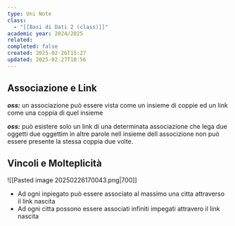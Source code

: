 ```yaml
---
type: Uni Note
class:
  - "[[Basi di Dati 2 (class)]]"
academic year: 2024/2025
related: 
completed: false
created: 2025-02-26T15:27
updated: 2025-02-27T10:56
---
```

## Associazione e Link



***oss:*** un associazione può essere vista come un insieme di coppie ed un link come una coppia di quel insieme

***oss:*** può esistere solo un link di una determinata associazione che lega due oggetti due oggettim in altre parole nell insieme dell associzione non può essere presente la stessa coppia due volte.

## Vincoli e Molteplicità


![[Pasted image 20250226170043.png|700]]

- Ad ogni inpiegato può essere associato al massimo una citta attraverso il link nascita
- Ad ogni citta possono essere associati infiniti impegati attravero il link nascita 